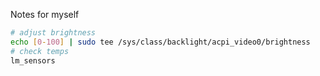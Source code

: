 Notes for myself
```sh
# adjust brightness
echo [0-100] | sudo tee /sys/class/backlight/acpi_video0/brightness
# check temps
lm_sensors
```